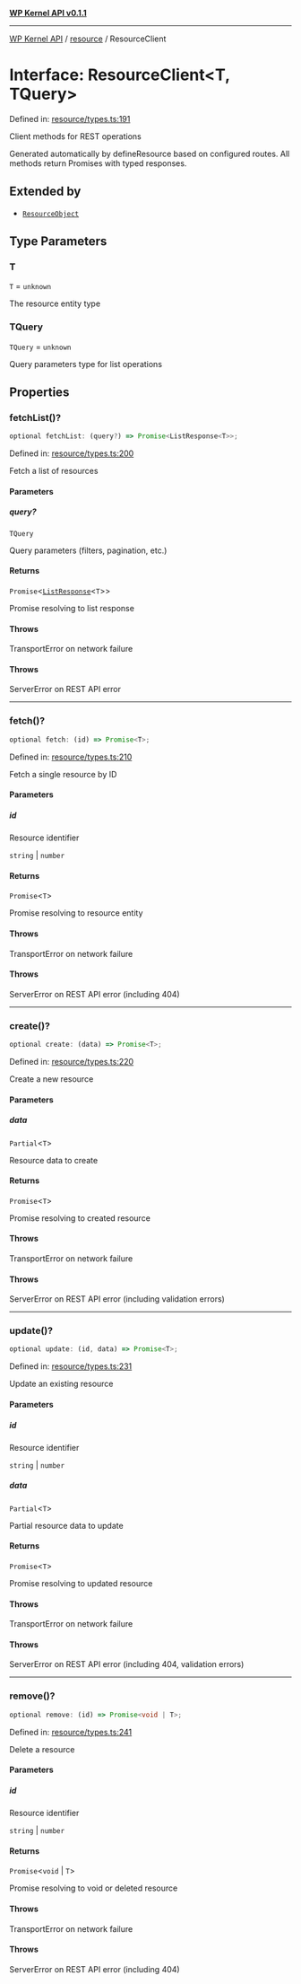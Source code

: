[**WP Kernel API v0.1.1**](../../README.md)

---

[WP Kernel API](../../README.md) / [resource](../README.md) / ResourceClient

# Interface: ResourceClient\<T, TQuery\>

Defined in: [resource/types.ts:191](https://github.com/theGeekist/wp-kernel/blob/main/packages/kernel/src/resource/types.ts#L191)

Client methods for REST operations

Generated automatically by defineResource based on configured routes.
All methods return Promises with typed responses.

## Extended by

- [`ResourceObject`](ResourceObject.md)

## Type Parameters

### T

`T` = `unknown`

The resource entity type

### TQuery

`TQuery` = `unknown`

Query parameters type for list operations

## Properties

### fetchList()?

```ts
optional fetchList: (query?) => Promise<ListResponse<T>>;
```

Defined in: [resource/types.ts:200](https://github.com/theGeekist/wp-kernel/blob/main/packages/kernel/src/resource/types.ts#L200)

Fetch a list of resources

#### Parameters

##### query?

`TQuery`

Query parameters (filters, pagination, etc.)

#### Returns

`Promise`\<[`ListResponse`](ListResponse.md)\<`T`\>\>

Promise resolving to list response

#### Throws

TransportError on network failure

#### Throws

ServerError on REST API error

---

### fetch()?

```ts
optional fetch: (id) => Promise<T>;
```

Defined in: [resource/types.ts:210](https://github.com/theGeekist/wp-kernel/blob/main/packages/kernel/src/resource/types.ts#L210)

Fetch a single resource by ID

#### Parameters

##### id

Resource identifier

`string` | `number`

#### Returns

`Promise`\<`T`\>

Promise resolving to resource entity

#### Throws

TransportError on network failure

#### Throws

ServerError on REST API error (including 404)

---

### create()?

```ts
optional create: (data) => Promise<T>;
```

Defined in: [resource/types.ts:220](https://github.com/theGeekist/wp-kernel/blob/main/packages/kernel/src/resource/types.ts#L220)

Create a new resource

#### Parameters

##### data

`Partial`\<`T`\>

Resource data to create

#### Returns

`Promise`\<`T`\>

Promise resolving to created resource

#### Throws

TransportError on network failure

#### Throws

ServerError on REST API error (including validation errors)

---

### update()?

```ts
optional update: (id, data) => Promise<T>;
```

Defined in: [resource/types.ts:231](https://github.com/theGeekist/wp-kernel/blob/main/packages/kernel/src/resource/types.ts#L231)

Update an existing resource

#### Parameters

##### id

Resource identifier

`string` | `number`

##### data

`Partial`\<`T`\>

Partial resource data to update

#### Returns

`Promise`\<`T`\>

Promise resolving to updated resource

#### Throws

TransportError on network failure

#### Throws

ServerError on REST API error (including 404, validation errors)

---

### remove()?

```ts
optional remove: (id) => Promise<void | T>;
```

Defined in: [resource/types.ts:241](https://github.com/theGeekist/wp-kernel/blob/main/packages/kernel/src/resource/types.ts#L241)

Delete a resource

#### Parameters

##### id

Resource identifier

`string` | `number`

#### Returns

`Promise`\<`void` \| `T`\>

Promise resolving to void or deleted resource

#### Throws

TransportError on network failure

#### Throws

ServerError on REST API error (including 404)
